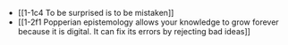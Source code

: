 - [[1-1c4 To be surprised is to be mistaken]]
- [[1-2f1 Popperian epistemology allows your knowledge to grow forever because it is digital. It can fix its errors by rejecting bad ideas]]
